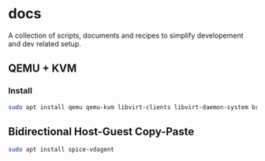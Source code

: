 # docs

A collection of scripts, documents and recipes to simplify developement and dev related setup.

## QEMU + KVM

### Install
```bash
sudo apt install qemu qemu-kvm libvirt-clients libvirt-daemon-system bridge-utils virtinst libvirt-daemon virt-manager
```

## Bidirectional Host-Guest Copy-Paste
```bash
sudo apt install spice-vdagent
```

